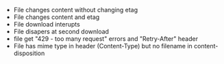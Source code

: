 * File changes content without changing etag
* File changes content and etag
* File download interupts
* File disapers at second download
* file get "429 - too many request" errors and "Retry-After" header
* File has mime type in header (Content-Type) but no filename in content-disposition

